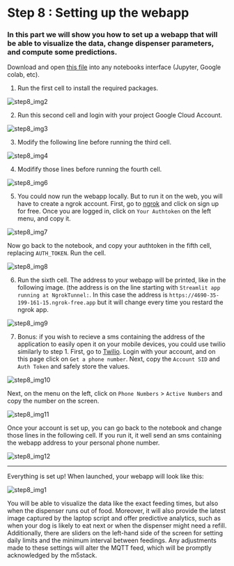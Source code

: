 # Step 8 : Setting up the webapp

### In this part we will show you how to set up a webapp that will be able to visualize the data, change dispenser parameters, and compute some predictions. 

Download and open [this file](https://github.com/stefarine/smart_food_dispenser/blob/main/Code/WebApp/webapp_dispenser.ipynb) into any notebooks interface (Jupyter, Google colab, etc). 

1. Run the first cell to install the required packages.

![step8_img2](https://github.com/stefarine/smart_food_dispenser/assets/114418718/89dbed17-07d7-4978-a5bb-f7c4475826ef)

2. Run this second cell and login with your project Google Cloud Account.

![step8_img3](https://github.com/stefarine/smart_food_dispenser/assets/114418718/b3e9cf03-e771-45d0-96fb-a8c0fa5d4c3a)

3. Modify the following line before running the third cell. 

![step8_img4](https://github.com/stefarine/smart_food_dispenser/assets/114418718/ad1a2cb8-7716-473d-8469-bc7790f4019c)

4. Modifify those lines before running the fourth cell. 

![step8_img6](https://github.com/stefarine/smart_food_dispenser/assets/114418718/9eafd2eb-c4bb-4fe7-9c36-9ccfe31442f7)

5. You could now run the webapp locally. But to run it on the web, you will have to create a ngrok account. 
First, go to [ngrok](https://ngrok.com/) and click on sign up for free.
Once you are logged in, click on `Your Authtoken` on the left menu, and copy it. 

![step8_img7](https://github.com/stefarine/smart_food_dispenser/assets/114418718/59ddd35a-d779-4c9c-837d-79dcb96c2449)

  Now go back to the notebook, and copy your authtoken in the fifth cell, replacing `AUTH_TOKEN`. Run the cell. 

![step8_img8](https://github.com/stefarine/smart_food_dispenser/assets/114418718/c69b659f-8010-468a-b135-3842f5507df4)

6. Run the sixth cell. The address to your webapp will be printed, like in the following image. (the address is on the line starting with `Streamlit app running at NgrokTunnel:`. In this case the address is `https://4690-35-199-161-15.ngrok-free.app` but it will change every time you restard the ngrok app. 

![step8_img9](https://github.com/stefarine/smart_food_dispenser/assets/114418718/d4689e03-912d-437f-b8c4-b5c2178d587b)

7. Bonus: if you wish to recieve a sms containing the address of the application to easily open it on your mobile devices, you could use twilio similarly to step 1. First, go to [Twilio](https://www.twilio.com/console).    Login with your account, and on this page click on `Get a phone number`. Next, copy the `Account SID` and `Auth Token` and safely store the values. 
   
![step8_img10](https://github.com/stefarine/smart_food_dispenser/assets/114418718/15955d59-e825-4ba7-9d56-6100466170ec)
   
   Next, on the menu on the left, click on `Phone Numbers` > `Active Numbers` and copy the number on the screen. 
   
![step8_img11](https://github.com/stefarine/smart_food_dispenser/assets/114418718/10d2e7f3-1e71-4a84-9d90-e64610084ba3)

   Once your account is set up, you can go back to the notebook and change those lines in the following cell. If you run it, it well send an sms containing the webapp address to your personal phone number. 

![step8_img12](https://github.com/stefarine/smart_food_dispenser/assets/114418718/6617588b-30b8-470d-92ca-af47041c56dc)

---

Everything is set up! When launched, your webapp will look like this:

![step8_img1](https://github.com/stefarine/smart_food_dispenser/assets/114418718/da6aca1f-a0f9-4e71-8314-7a40bec2093e)


You will be able to visualize the data like the exact feeding times, but also when the dispenser runs out of food. Moreover, it will also provide the latest image captured by the laptop script and offer predictive analytics, such as when your dog is likely to eat next or when the dispenser might need a refill.
Additionally, there are sliders on the left-hand side of the screen for setting daily limits and the minimum interval between feedings. Any adjustments made to these settings will alter the MQTT feed, which will be promptly acknowledged by the m5stack.
